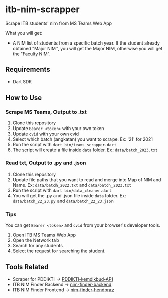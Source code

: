 # itb-nim-scrapper

Scrape ITB students' nim from MS Teams Web App

What you will get:
- A NIM list of students from a specific batch year. If the student already obtained "Major NIM", you will get the Major NIM, otherwise you will get the "Faculty NIM".

## Requirements
- Dart SDK

## How to Use

### Scrape MS Teams, Output to .txt

1. Clone this repository
2. Update `Bearer <token>` with your own token
3. Update `cvid` with your own cvid
4. Select which batch (angkatan) you want to scrape. Ex: '21' for 2021
5. Run the script with `dart bin/teams_scrapper.dart`
6. The script will create a file inside `data` folder. Ex: `data/batch_2023.txt`

### Read txt, Output to .py and .json

1. Clone this repository
2. Update file paths that you want to read and merge into Map of NIM and Name. Ex: `data/batch_2022.txt` and `data/batch_2023.txt`
3. Run the script with `dart bin/data_cleaner.dart`
4. You will get the .py and .json file inside `data` folder. Ex: `data/batch_22_23.py` and `data/batch_22_23.json`

### Tips

You can get `Bearer <token>` and `cvid` from your browser's developer tools.
1. Open ITB MS Teams Web App
2. Open the Network tab
3. Search for any students
4. Select the request for searching the student.

## Tools Related
- Scraper for PDDIKTI -> [PDDIKTI-kemdikbud-API](https://github.com/hendpraz/PDDIKTI-kemdikbud-API)
- ITB NIM Finder Backend -> [nim-finder-backend](https://github.com/hendpraz/nim-finder-backend)
- ITB NIM Finder Frontend -> [nim-finder-hendpraz](https://github.com/hendpraz/nim-finder-hendpraz)
